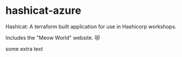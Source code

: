 # hashicat-azure
Hashicat: A terraform built application for use in Hashicorp workshops.

Includes the "Meow World" website. 😻

some extra text